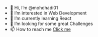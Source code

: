 - 👋 Hi, I’m @mohdhadi01
- 👀 I’m interested in Web Development
- 🌱 I’m currently learning React
- 💞️ I’m looking for some great Challenges
- 📫 How to reach me [Click me ](https://www.linkedin.com/in/mohd-hadi-5a4638226/)

<!---
mohdhadi01/mohdhadi01 is a ✨ special ✨ repository because its `README.md` (this file) appears on your GitHub profile.
You can click the Preview link to take a look at your changes.
--->

